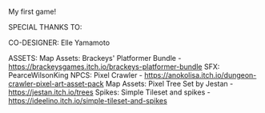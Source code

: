 My first game!



SPECIAL THANKS TO:

CO-DESIGNER:
Elle Yamamoto

ASSETS:
Map Assets: Brackeys' Platformer Bundle - https://brackeysgames.itch.io/brackeys-platformer-bundle
SFX: PearceWilsonKing
NPCS: Pixel Crawler - https://anokolisa.itch.io/dungeon-crawler-pixel-art-asset-pack
Map Assets: Pixel Tree Set by Jestan - https://jestan.itch.io/trees
Spikes: Simple Tileset and spikes - https://ideelino.itch.io/simple-tileset-and-spikes
